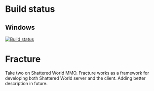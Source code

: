 # Build status

## Windows
[![Build status](https://dev.azure.com/nikohalikka/nikohalikka/_apis/build/status/Fracture%20master)](https://dev.azure.com/nikohalikka/nikohalikka/_build/latest?definitionId=1)

# Fracture
Take two on Shattered World MMO. Fracture works as a framework for developing both Shattered World server and the client. Adding better description in future. 
